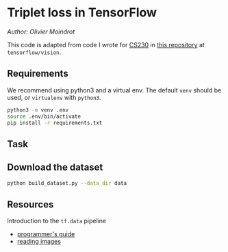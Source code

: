# Triplet loss in TensorFlow

*Author: Olivier Moindrot*

This code is adapted from code I wrote for [CS230](https://cs230-stanford.github.io) in [this repository](https://github.com/cs230-stanford/cs230-code-examples) at `tensorflow/vision`.


## Requirements

We recommend using python3 and a virtual env. The default `venv` should be used, or `virtualenv` with `python3`.

```bash
python3 -m venv .env
source .env/bin/activate
pip install -r requirements.txt
```

## Task


## Download the dataset

```bash
python build_dataset.py --data_dir data
```



## Resources

Introduction to the `tf.data` pipeline
- [programmer's guide](https://www.tensorflow.org/programmers_guide/datasets)
- [reading images](https://www.tensorflow.org/programmers_guide/datasets#decoding_image_data_and_resizing_it)
